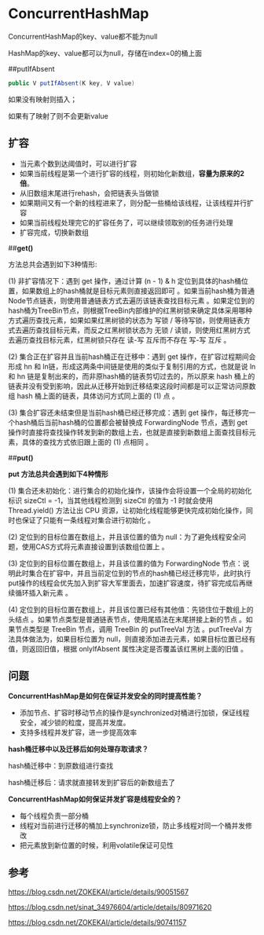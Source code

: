 # ConcurrentHashMap

ConcurrentHashMap的key、value都不能为null

HashMap的key、value都可以为null，存储在index=0的桶上面



##putIfAbsent

```java
public V putIfAbsent(K key, V value)
```

如果没有映射则插入；

如果有了映射了则不会更新value





## 扩容

- 当元素个数到达阈值时，可以进行扩容
- 如果当前线程是第一个进行扩容的线程，则初始化新数组，**容量为原来的2倍**。
- 从旧数组末尾进行rehash，会把链表头当做锁
- 如果期间又有一个新的线程进来了，则分配一些桶给该线程，让该线程并行扩容
- 如果当前线程处理完它的扩容任务了，可以继续领取别的任务进行处理
- 扩容完成，切换新数组





##**get()**

 方法总共会遇到如下3种情形:

(1) 非扩容情况下：遇到 get 操作，通过计算 (n - 1) & h 定位到具体的hash桶位置，如果数组上的hash桶就是目标元素则直接返回即可 。如果当前hash桶为普通Node节点链表，则使用普通链表方式去遍历该链表查找目标元素 。如果定位到的hash桶为TreeBin节点，则根据TreeBin内部维护的红黑树锁来确定具体采用哪种方式遍历查找元素，如果如果红黑树锁的状态为 写锁 / 等待写锁，则使用链表方式去遍历查找目标元素，而反之红黑树锁状态为 无锁 / 读锁，则使用红黑树方式去遍历查找目标元素，红黑树锁只存在 读-写 互斥而不存在 写-写 互斥 。

(2) 集合正在扩容并且当前hash桶正在迁移中：遇到 get 操作，在扩容过程期间会形成 hn 和 ln链，形成这两条中间链是使用的类似于复制引用的方式，也就是说 ln 和 hn 链是复制出来的，而非原hash桶的链表剪切过去的，所以原来 hash 桶上的链表并没有受到影响，因此从迁移开始到迁移结束这段时间都是可以正常访问原数组 hash 桶上面的链表，具体访问方式同上面的 (1) 点 。

(3) 集合扩容还未结束但是当前hash桶已经迁移完成：遇到 get 操作，每迁移完一个hash桶后当前hash桶的位置都会被替换成 ForwardingNode 节点，遇到 get 操作时直接将查找操作转发到新的数组上去，也就是直接到新数组上面查找目标元素，具体的查找方式依旧跟上面的 (1) 点相同 。






##**put()**

**put 方法总共会遇到如下4种情形**

(1) 集合还未初始化：进行集合的初始化操作，该操作会将设置一个全局的初始化标识 sizeCtl = -1，当其他线程检测到 sizeCtl 的值为 -1 时就会使用 Thread.yield() 方法让出 CPU 资源，让初始化线程能够更快完成初始化操作，同时也保证了只能有一条线程对集合进行初始化 。

(2) 定位到的目标位置在数组上，并且该位置的值为 null：为了避免线程安全问题，使用CAS方式将元素直接设置到该数组位置上 。

(3) 定位到的目标位置在数组上，并且该位置的值为 ForwardingNode 节点：说明此时集合在扩容中，并且当前定位到的节点的hash桶已经迁移完毕，此时执行put操作的线程会优先加入到扩容大军里面去，加速扩容速度，待扩容完成后再继续循环插入新元素 。

(4) 定位到的目标位置在数组上，并且该位置已经有其他值：先锁住位于数组上的头结点 。如果节点类型是普通链表节点，使用尾插法在末尾拼接上新的节点 。如果节点类型是 TreeBin 节点，调用 TreeBin 的 putTreeVal 方法 。putTreeVal 方法具体做法为，如果目标位置为 null，则直接添加进去元素，如果目标位置已经有值，则返回旧值，根据 onlyIfAbsent 属性决定是否覆盖该红黑树上面的旧值 。





## 问题

**ConcurrentHashMap是如何在保证并发安全的同时提高性能？**

- 添加节点、扩容时移动节点的操作是synchronized对桶进行加锁，保证线程安全，减少锁的粒度，提高并发度。
- 支持多线程并发扩容，进一步提高效率





**hash桶迁移中以及迁移后如何处理存取请求？**

hash桶迁移中：到原数组进行查找

hash桶迁移后：请求就直接转发到扩容后的新数组去了



**ConcurrentHashMap如何保证并发扩容是线程安全的？**

- 每个线程负责一部分桶
- 线程对当前进行迁移的桶加上synchronize锁，防止多线程对同一个桶并发修改
- 把元素放到新位置的时候，利用volatile保证可见性





## 参考

https://blog.csdn.net/ZOKEKAI/article/details/90051567

https://blog.csdn.net/sinat_34976604/article/details/80971620

https://blog.csdn.net/ZOKEKAI/article/details/90741157